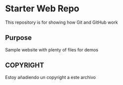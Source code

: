 # Starter Web Repo

This repository is for showing how Git and GitHub work

## Purpose

Sample website with plenty of files for demos

## COPYRIGHT

Estoy añadiendo un copyright a este archivo

